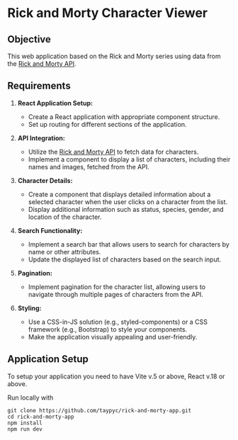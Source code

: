 # Rick and Morty Character Viewer

## Objective
This web application based on the Rick and Morty series using data from the [Rick and Morty API](https://rickandmortyapi.com/).

## Requirements

1. **React Application Setup:**
   - Create a React application with appropriate component structure.
   - Set up routing for different sections of the application.

2. **API Integration:**
   - Utilize the [Rick and Morty API](https://rickandmortyapi.com/) to fetch data for characters.
   - Implement a component to display a list of characters, including their names and images, fetched from the API.

3. **Character Details:**
   - Create a component that displays detailed information about a selected character when the user clicks on a character from the list.
   - Display additional information such as status, species, gender, and location of the character.

4. **Search Functionality:**
   - Implement a search bar that allows users to search for characters by name or other attributes.
   - Update the displayed list of characters based on the search input.

5. **Pagination:**
   - Implement pagination for the character list, allowing users to navigate through multiple pages of characters from the API.

6. **Styling:**
   - Use a CSS-in-JS solution (e.g., styled-components) or a CSS framework (e.g., Bootstrap) to style your components.
   - Make the application visually appealing and user-friendly.

## Application Setup

To setup your application you need to have Vite v.5 or above, React v.18 or above.

Run locally with
```
git clone https://github.com/taypyc/rick-and-morty-app.git
cd rick-and-morty-app
npm install
npm run dev
```